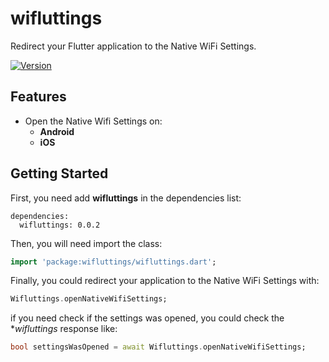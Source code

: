 # wifluttings

Redirect your Flutter application to the Native WiFi Settings.

[![Version](https://img.shields.io/badge/version-0.0.2-blue.svg)](https://pub.dartlang.org/packages/wifluttings)

## Features

- Open the Native Wifi Settings on:
    - **Android**
    - **iOS**

## Getting Started

First, you need add **wifluttings** in the dependencies list:

```yalm
dependencies:
  wifluttings: 0.0.2
```

Then, you will need import the class:

```dart
import 'package:wifluttings/wifluttings.dart';
```

Finally, you could redirect your application to the Native WiFi Settings with:

```dart
Wifluttings.openNativeWifiSettings;
```

if you need check if the settings was opened, you could check the **wifluttings* response like:

```dart
bool settingsWasOpened = await Wifluttings.openNativeWifiSettings; 
``` 